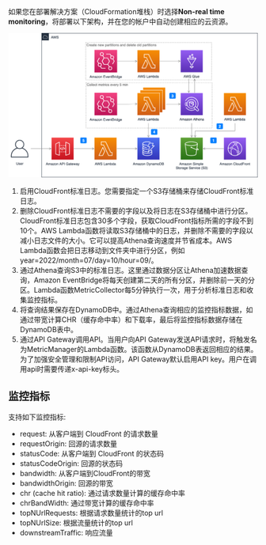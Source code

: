 如果您在部署解决方案（CloudFormation堆栈）时选择**Non-real time monitoring**，将部署以下架构，并在您的帐户中自动创建相应的云资源。

![non-real-time-monitoring](../../images/non-real-time-monitoring.png)


1. 启用CloudFront标准日志。您需要指定一个S3存储桶来存储CloudFront标准日志。
2. 删除CloudFront标准日志不需要的字段以及将日志在S3存储桶中进行分区。CloudFront标准日志包含30多个字段，获取CloudFront指标所需的字段不到10个。AWS Lambda函数将读取S3存储桶中的日志，并删除不需要的字段以减小日志文件的大小。它可以提高Athena查询速度并节省成本。AWS Lambda函数会把日志移动到文件夹中进行分区，例如year=2022/month=07/day=10/hour=09/。
3. 通过Athena查询S3中的标准日志。这里通过数据分区让Athena加速数据查询，Amazon EventBridge将每天创建第二天的所有分区，并删除前一天的分区。Lambda函数MetricCollector每5分钟执行一次，用于分析标准日志和收集监控指标。
4. 将查询结果保存在DynamoDB中。通过Athena查询相应的监控指标数据，如通过带宽计算CHR（缓存命中率）和下载率，最后将监控指标数据存储在DynamoDB表中。
5. 通过API Gateway调用API。当用户向API Gateway发送API请求时，将触发名为MetricManager的Lambda函数。该函数从DynamoDB表返回相应的结果。为了加强安全管理和限制API访问，API Gateway默认启用API key。用户在调用api时需要传递x-api-key标头。


## 监控指标 

支持如下监控指标:

- request: 从客户端到 CloudFront 的请求数量
- requestOrigin: 回源的请求数量
- statusCode: 从客户端到 CloudFront 的状态码
- statusCodeOrigin: 回源的状态码
- bandwidth: 从客户端到CloudFront的带宽
- bandwidthOrigin: 回源的带宽
- chr (cache hit ratio): 通过请求数量计算的缓存命中率
- chrBandWidth: 通过带宽计算的缓存命中率
- topNUrlRequests: 根据请求数量统计的top url
- topNUrlSize: 根据流量统计的top url
- downstreamTraffic: 响应流量

